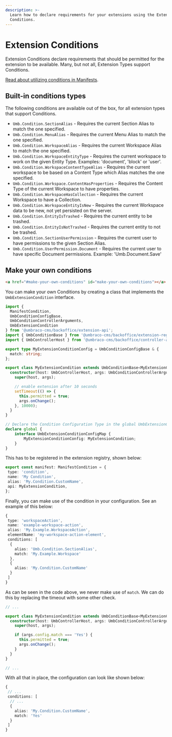 ```yaml
---
description: >-
  Learn how to declare requirements for your extensions using the Extension
  Conditions.
---
```


# Extension Conditions

Extension Conditions declare requirements that should be permitted for the extension to be available. Many, but not all, Extension Types support Conditions.

[Read about utilizing conditions in Manifests](../extension-conditions.md#utilizing-conditions-in-your-manifest).

## Built-in conditions types <a href="#core-conditions-types" id="core-conditions-types"></a>

The following conditions are available out of the box, for all extension types that support Conditions.

* `Umb.Condition.SectionAlias` - Requires the current Section Alias to match the one specified.
* `Umb.Condition.MenuAlias` - Requires the current Menu Alias to match the one specified.
* `Umb.Condition.WorkspaceAlias` - Requires the current Workspace Alias to match the one specified.
* `Umb.Condition.WorkspaceEntityType` - Requires the current workspace to work on the given Entity Type. Examples: 'document', 'block' or 'user'.
* `Umb.Condition.WorkspaceContentTypeAlias` - Requires the current workspace to be based on a Content Type which Alias matches the one specified.
* `Umb.Condition.Workspace.ContentHasProperties` - Requires the Content Type of the current Workspace to have properties.
* `Umb.Condition.WorkspaceHasCollection` - Requires the current Workspace to have a Collection.
* `Umb.Condition.WorkspaceEntityIsNew` - Requires the current Workspace data to be new, not yet persisted on the server.
* `Umb.Condition.EntityIsTrashed` - Requires the current entity to be trashed.
* `Umb.Condition.EntityIsNotTrashed` - Requires the current entity to not be trashed.
* `Umb.Condition.SectionUserPermission` - Requires the current user to have permissions to the given Section Alias.
* `Umb.Condition.UserPermission.Document` - Requires the current user to have specific Document permissions. Example: 'Umb.Document.Save'

## Make your own conditions

```html
<a href="#make-your-own-conditions" id="make-your-own-conditions"></a>
```

You can make your own Conditions by creating a class that implements the `UmbExtensionCondition` interface.

```typescript
import {
  ManifestCondition,
  UmbConditionConfigBase,
  UmbConditionControllerArguments,
  UmbExtensionCondition
} from '@umbraco-cms/backoffice/extension-api';
import { UmbConditionBase } from '@umbraco-cms/backoffice/extension-registry';
import { UmbControllerHost } from '@umbraco-cms/backoffice/controller-api';

export type MyExtensionConditionConfig = UmbConditionConfigBase & {
  match: string;
};

export class MyExtensionCondition extends UmbConditionBase<MyExtensionConditionConfig> implements UmbExtensionCondition {
  constructor(host: UmbControllerHost, args: UmbConditionControllerArguments<MyExtensionConditionConfig>) {
    super(host, args);

    // enable extension after 10 seconds
    setTimeout(() => {
      this.permitted = true;
      args.onChange();
    }, 10000);
  }
}

// Declare the Condition Configuration Type in the global UmbExtensionConditionConfigMap interface:
declare global {
    interface UmbExtensionConditionConfigMap {
        MyExtensionConditionConfig: MyExtensionCondition;
    }
}
```

This has to be registered in the extension registry, shown below:

```typescript
export const manifest: ManifestCondition = {
 type: 'condition',
 name: 'My Condition',
 alias: 'My.Condition.CustomName',
 api: MyExtensionCondition,
};
```

Finally, you can make use of the condition in your configuration. See an example of this below:

```typescript
{
 type: 'workspaceAction',
 name: 'example-workspace-action',
 alias: 'My.Example.WorkspaceAction',
 elementName: 'my-workspace-action-element',
 conditions: [
  {
    alias: 'Umb.Condition.SectionAlias',
    match: 'My.Example.Workspace'
  },
  {
    alias: 'My.Condition.CustomName'
  }
 ]
}
```

As can be seen in the code above, we never make use of `match`. We can do this by replacing the timeout with some other check.

```typescript
// ...

export class MyExtensionCondition extends UmbConditionBase<MyExtensionConditionConfig> implements UmbExtensionCondition {
  constructor(host: UmbControllerHost, args: UmbConditionControllerArguments<MyExtensionConditionConfig>) {
    super(host, args);

    if (args.config.match === 'Yes') {
      this.permitted = true;
      args.onChange();
    }
  }
}

// ...
```

With all that in place, the configuration can look like shown below:

```typescript
{
 // ...
 conditions: [
  // ...
  {
    alias: 'My.Condition.CustomName',
    match: 'Yes'
  }
 ]
}
```
